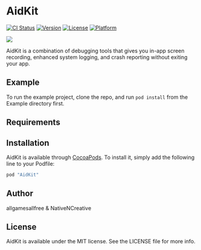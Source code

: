 # AidKit

[![CI Status](http://img.shields.io/travis/allgamesallfree/AidKit.svg?style=flat)](https://travis-ci.org/allgamesallfree/AidKit)
[![Version](https://img.shields.io/cocoapods/v/AidKit.svg?style=flat)](http://cocoapods.org/pods/AidKit)
[![License](https://img.shields.io/cocoapods/l/AidKit.svg?style=flat)](http://cocoapods.org/pods/AidKit)
[![Platform](https://img.shields.io/cocoapods/p/AidKit.svg?style=flat)](http://cocoapods.org/pods/AidKit)

<img src="https://i.imgur.com/KodUeky.png" />

AidKit is a combination of debugging tools that gives you in-app screen recording, enhanced system logging, and crash reporting without exiting your app.

## Example

To run the example project, clone the repo, and run `pod install` from the Example directory first.

## Requirements

## Installation

AidKit is available through [CocoaPods](http://cocoapods.org). To install
it, simply add the following line to your Podfile:

```ruby
pod "AidKit"
```

## Author

allgamesallfree & NativeNCreative

## License

AidKit is available under the MIT license. See the LICENSE file for more info.
